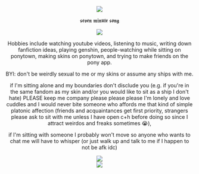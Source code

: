 <div align="center">
  <img src="https://64.media.tumblr.com/de51ce01d8765070551a70cba48a3c9c/71ad91bac8769506-1d/s1280x1920/2a023f49680ecd45c9ae443afa4bb4bd63af36a2.gifv">
</div>
<p align="center">𝖘𝖊𝖛𝖊𝖓 𝖒𝖎𝖓𝖚𝖙𝖊 𝖘𝖔𝖓𝖌</p>

<div align="center">
  <img src="https://64.media.tumblr.com/6d0310c37a6f036f5ec186179d546f91/480f3a60a3e0c711-5d/s2048x3072/43ec236aec5869b5ba88c40018ce4fffa78c6cf5.pnj">
</div>

<p align="center">Hobbies include watching youtube videos, listening to music, writing down fanfiction ideas, playing genshin, people-watching while sitting on ponytown, making skins on ponytown, and trying to make friends on the pony app.</p>

<p align="center">BYI: don't be weirdly sexual to me or my skins or assume any ships with me.</p>

<p align="center">if I'm sitting alone and my boundaries don't disclude you (e.g. if you're in the same fandom as my skin and/or you would like to sit as a ship I don't hate) PLEASE keep me company please please please I'm lonely and love cuddles and I would never bite someone who affords me that kind of simple platonic affection (friends and acquaintances get first priority, strangers please ask to sit with me unless I have open c+h before doing so since I attract weirdos and freaks sometimes 😭),</p>

<p align="center">if I'm sitting with someone I probably won't move so anyone who wants to chat me will have to whisper (or just walk up and talk to me if I happen to not be afk idc)</p>

<div align="center">
  <img src="https://64.media.tumblr.com/b9e834d7d868185bc2e58204d1bdf50b/f67dc2cf4a1bcd9a-9e/s400x600/ef1371ff9662bf832a4b1e2a9f41fded3fe8bdff.gifv">
</div>

<div align="center">
  <img src="https://64.media.tumblr.com/484468f9193805f8add74dd6c47a7926/42c48bd6dd080535-a2/s2048x3072/f7bf8b3c81761abb993b7475c776d7d947c73e0c.pnj">
</div>
